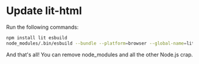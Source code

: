 # Update lit-html

Run the following commands:

```bash
npm install lit esbuild
node_modules/.bin/esbuild --bundle --platform=browser --global-name=lithtml --minify lit-html.js --outfile=lit-html.min.js
```

And that's all! You can remove node_modules and all the other Node.js crap.
